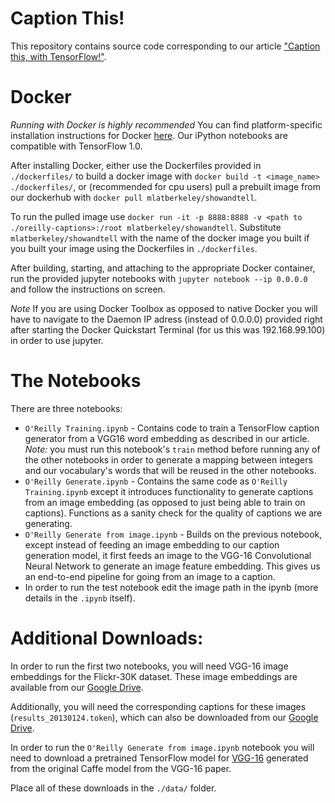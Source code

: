 # Caption This!
This repository contains source code corresponding to our article ["Caption this, with TensorFlow!"]( https://www.oreilly.com/learning/caption-this-with-tensorflow).

# Docker
*Running with Docker is highly recommended*
You can find platform-specific installation instructions for Docker [here](https://docs.docker.com/engine/installation/#platform-support-matrix). Our iPython notebooks are compatible with TensorFlow 1.0.

After installing Docker, either use the Dockerfiles provided in `./dockerfiles/` to build a docker image with `docker build -t <image_name> ./dockerfiles/`, or (recommended for cpu users) pull a prebuilt image from our dockerhub with `docker pull mlatberkeley/showandtell`.

To run the pulled image use `docker run -it -p 8888:8888 -v <path to ./oreilly-captions>:/root mlatberkeley/showandtell`. Substitute `mlatberkeley/showandtell` with the name of the docker image you built if you built your image using the Dockerfiles in `./dockerfiles`. 

After building, starting, and attaching to the appropriate Docker container, run the provided jupyter notebooks with `jupyter notebook --ip 0.0.0.0` and follow the instructions on screen.

*Note*
If you are using Docker Toolbox as opposed to native Docker you will have to navigate to the Daemon IP adress (instead of 0.0.0.0) provided right after starting the Docker Quickstart Terminal (for us this was 192.168.99.100) in order to use jupyter.


# The Notebooks
There are three notebooks:
* `O'Reilly Training.ipynb` - Contains code to train a TensorFlow caption generator from a VGG16 word embedding as described in our article. *Note:* you must run this notebook's `train` method before running any of the other notebooks in order to generate a mapping between integers and our vocabulary's words that will be reused in the other notebooks.
* `O'Reilly Generate.ipynb` - Contains the same code as `O'Reilly Training.ipynb` except it introduces functionality to generate captions from an image embedding (as opposed to just being able to train on captions). Functions as a sanity check for the quality of captions we are generating.
* `O'Reilly Generate from image.ipynb` - Builds on the previous notebook, except instead of feeding an image embedding to our caption generation model, it first feeds an image to the VGG-16 Convolutional Neural Network to generate an image feature embedding. This gives us an end-to-end pipeline for going from an image to a caption.
 * In order to run the test notebook edit the image path in the ipynb (more details in the `.ipynb` itself).

# Additional Downloads:
In order to run the first two notebooks, you will need VGG-16 image embeddings for the Flickr-30K dataset. These image embeddings are available from our [Google Drive](https://drive.google.com/file/d/0B5o40yxdA9PqTnJuWGVkcFlqcG8/view?usp=sharing).

Additionally, you will need the corresponding captions for these images (`results_20130124.token`), which can also be downloaded from our [Google Drive](https://drive.google.com/file/d/0B2vTU3h54lTydXFjSVM5T2t4WmM/view?usp=sharing).

In order to run the `O'Reilly Generate from image.ipynb` notebook you will need to download a pretrained TensorFlow model for [VGG-16](https://drive.google.com/file/d/0B2vTU3h54lTyaDczbFhsZFpsUGs/view?usp=sharing) generated from the original Caffe model from the VGG-16 paper. 

Place all of these downloads in the `./data/` folder.
